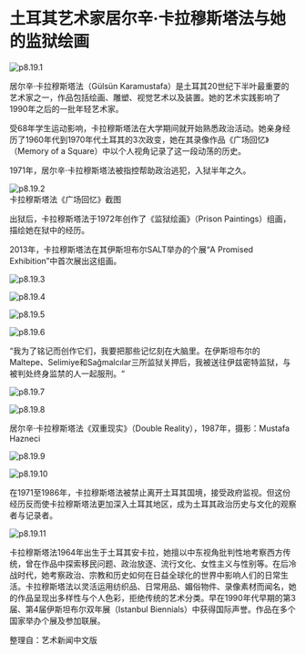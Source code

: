 # 土耳其艺术家居尔辛·卡拉穆斯塔法与她的监狱绘画

![p8.19.1](/images/8.19.1.jpg)

​居尔辛·卡拉穆斯塔法（Gülsün Karamustafa）是土耳其20世纪下半叶最重要的艺术家之一，作品包括绘画、雕塑、视觉艺术以及装置。她的艺术实践影响了1990年之后的一批年轻艺术家。

受68年学生运动影响，卡拉穆斯塔法在大学期间就开始熟悉政治活动。她亲身经历了1960年代到1970年代土耳其的3次政变，她在其录像作品《广场回忆》（Memory of a Square）中以个人视角记录了这一段动荡的历史。

1971年，居尔辛·卡拉穆斯塔法被指控帮助政治逃犯，入狱半年之久。

![p8.19.2](/images/8.19.2.jpg)  
卡拉穆斯塔法《广场回忆》截图

出狱后，卡拉穆斯塔法于1972年创作了《监狱绘画》（Prison Paintings）组画，描绘她在狱中的经历。

2013年，卡拉穆斯塔法在其伊斯坦布尔SALT举办的个展“A Promised Exhibition”中首次展出这组画。

![p8.19.3](/images/8.19.3.jpg)

![p8.19.4](/images/8.19.4.jpg)

![p8.19.5](/images/8.19.5.jpg)

![p8.19.6](/images/8.19.6.jpg)

“我为了铭记而创作它们，我要把那些记忆刻在大脑里。在伊斯坦布尔的Maltepe、Selimiye和Sağmalcılar三所监狱关押后，我被送往伊兹密特监狱，与被判处终身监禁的人一起服刑。“

![p8.19.7](/images/8.19.7.jpg)

![p8.19.8](/images/8.19.8.jpg)

居尔辛·卡拉穆斯塔法《双重现实》（Double Reality），1987年，摄影：Mustafa Hazneci

![p8.19.9](/images/8.19.9.jpg)

![p8.19.10](/images/8.19.10.jpg)

在1971至1986年，卡拉穆斯塔法被禁止离开土耳其国境，接受政府监视。但这份经历反而使卡拉穆斯塔法更加深入土耳其地区，成为土耳其政治历史与文化的观察者与记录者。

![p8.19.11](/images/8.19.11.jpg)

卡拉穆斯塔法1964年出生于土耳其安卡拉，她擅以中东视角批判性地考察西方传统，曾在作品中探索移民问题、政治放逐、流行文化、女性主义与性别等。在后冷战时代，她考察政治、宗教和历史如何在日益全球化的世界中影响人们的日常生活。卡拉穆斯塔法以灵活运用纺织品、日常用品、媚俗物件、录像素材而闻名，她的作品呈现出多样性与个人色彩，拒绝传统的艺术分类。早在1990年代早期的第3届、第4届伊斯坦布尔双年展（Istanbul Biennials）中获得国际声誉。作品在多个国家举办个展及参加联展。

整理自：艺术新闻中文版
